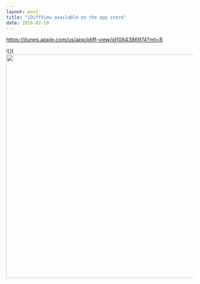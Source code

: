 ```yaml
---
layout: post
title: "iDiffView available on the app store"
date: 2016-02-19
---
```



https://itunes.apple.com/us/app/idiff-view/id1084386974?mt=8

![](<img src="archive/paperdolls.svg" width="800" height="600"/>
